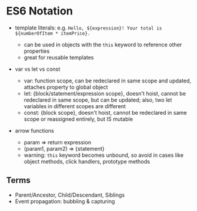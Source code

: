 ES6 Notation
=============
  - template literals: e.g. `Hello, ${expression}! Your total is ${numberOfItem * itemPrice}.`
     - can be used in objects with the `this` keyword to reference other properties
     - great for reusable templates

  - var vs let vs const
    - var: function scope, can be redeclared in same scope and updated, attaches property to global object
    - let: {block/statement/expression scope}, doesn't hoist, cannot be redeclared in same scope, but can be updated; also, two let variables in different scopes are different
    - const: {block scope}, doesn't hoist, cannot be redeclared in same scope or reassigned entirely, but IS mutable

  - arrow functions
    - param => return expression
    - (param1, param2) => {statement}
    - warning: `this` keyword becomes unbound, so avoid in cases like object methods, click handlers, prototype methods

## Terms
- Parent/Ancestor, Child/Descendant, Siblings
- Event propagation: bubbling & capturing
